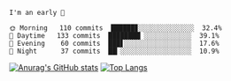<!--START_SECTION:productive-box-in-readme-->
```text
I'm an early 🐥

🌞 Morning   110 commits  ██████▊░░░░░░░░░░░░░░  32.4%
🌆 Daytime   133 commits  ████████▏░░░░░░░░░░░░  39.1%
🌃 Evening    60 commits  ███▋░░░░░░░░░░░░░░░░░  17.6%
🌚 Night      37 commits  ██▎░░░░░░░░░░░░░░░░░░  10.9%
```
<!--END_SECTION:productive-box-in-readme-->
[![Anurag's GitHub stats](https://github-readme-stats.vercel.app/api?username=tykeaboyloy&count_private=true&theme=vue-light&show_icons=true)](https://github.com/anuraghazra/github-readme-stats)
[![Top Langs](https://github-readme-stats.vercel.app/api/top-langs/?username=tykeaboyloy&layout=compact&theme=vue-light&langs_count=8)](https://github.com/anuraghazra/github-readme-stats)
